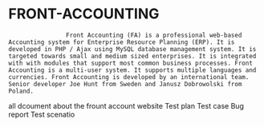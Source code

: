 # FRONT-ACCOUNTING 
                    Front Accounting (FA) is a professional web-based Accounting system for Enterprise Resource Planning (ERP). It is developed in PHP / Ajax using MySQL database management system. It is targeted towards small and medium sized enterprises. It is integrated with with modules that support most common business processes. Front Accounting is a multi-user system. It supports multiple languages and currencies. Front Accounting is developed by an international team. Senior developer Joe Hunt from Sweden and Janusz Dobrowolski from Poland.

  all dcoument about the frount account website
        Test plan
        Test case
        Bug report
        Test scenatio 
